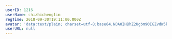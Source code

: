 ```yaml
---
userID: 1216
userName: shizhichenglin
regTime: 2018-09-30T19:11:00.000Z
avatar: 'data:text/plain; charset=utf-8;base64,NDA0IHBhZ2Ugbm90IGZvdW5kCg=='
userURL: null
---
```



